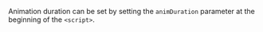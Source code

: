Animation duration can be set by setting the `animDuration` parameter at the beginning of the `<script>`.
